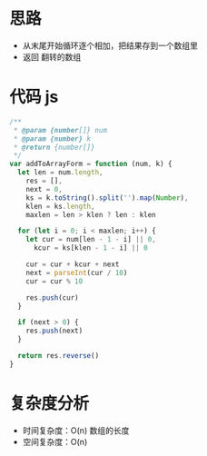 # 思路

- 从末尾开始循环逐个相加，把结果存到一个数组里
- 返回 翻转的数组

# 代码 js

```js
/**
 * @param {number[]} num
 * @param {number} k
 * @return {number[]}
 */
var addToArrayForm = function (num, k) {
  let len = num.length,
    res = [],
    next = 0,
    ks = k.toString().split('').map(Number),
    klen = ks.length,
    maxlen = len > klen ? len : klen

  for (let i = 0; i < maxlen; i++) {
    let cur = num[len - 1 - i] || 0,
      kcur = ks[klen - 1 - i] || 0

    cur = cur + kcur + next
    next = parseInt(cur / 10)
    cur = cur % 10

    res.push(cur)
  }

  if (next > 0) {
    res.push(next)
  }

  return res.reverse()
}
```

# 复杂度分析

- 时间复杂度：O(n) 数组的长度
- 空间复杂度：O(n)

